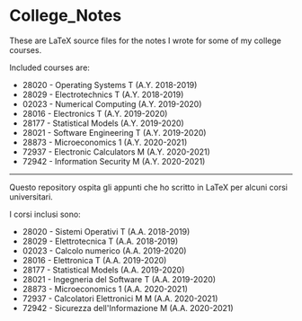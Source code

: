 # College_Notes
These are LaTeX source files for the notes I wrote for some of my college courses. 

Included courses are:
- 28020 - Operating Systems T (A.Y. 2018-2019)
- 28029 - Electrotechnics T (A.Y. 2018-2019)
- 02023 - Numerical Computing (A.Y. 2019-2020)
- 28016 - Electronics T (A.Y. 2019-2020)
- 28177 - Statistical Models (A.Y. 2019-2020)
- 28021 - Software Engineering T (A.Y. 2019-2020)
- 28873 - Microeconomics 1 (A.Y. 2020-2021)
- 72937 - Electronic Calculators M (A.Y. 2020-2021)
- 72942 - Information Security M (A.Y. 2020-2021)

---

Questo repository ospita gli appunti che ho scritto in LaTeX per alcuni corsi universitari.

I corsi inclusi sono:

- 28020 - Sistemi Operativi T (A.A. 2018-2019)
- 28029 - Elettrotecnica T (A.A. 2018-2019)
- 02023 - Calcolo numerico (A.A. 2019-2020)
- 28016 - Elettronica T (A.A. 2019-2020)
- 28177 - Statistical Models (A.A. 2019-2020)
- 28021 - Ingegneria del Software T (A.A. 2019-2020)
- 28873 - Microeconomics 1 (A.A. 2020-2021)
- 72937 - Calcolatori Elettronici M M (A.A. 2020-2021)
- 72942 - Sicurezza dell'Informazione M (A.A. 2020-2021)

